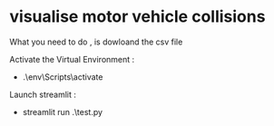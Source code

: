 ﻿# visualise motor vehicle collisions

What you need to do , is dowloand the csv file

Activate the Virtual Environment :

- .\\env\\Scripts\\activate

Launch streamlit :

- streamlit run .\\test.py
